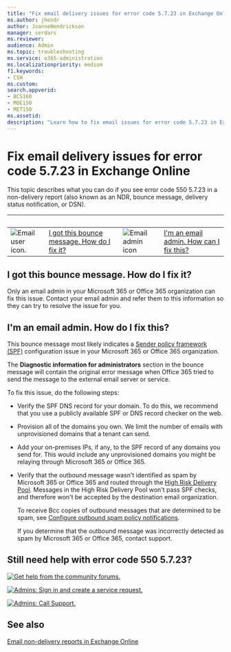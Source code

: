 ```yaml
---
title: "Fix email delivery issues for error code 5.7.23 in Exchange Online"
ms.author: jhendr
author: JoanneHendrickson
manager: serdars
ms.reviewer: 
audience: Admin
ms.topic: troubleshooting
ms.service: o365-administration
ms.localizationpriority: medium
f1.keywords:
- CSH
ms.custom: 
search.appverid:
- BCS160
- MOE150
- MET150
ms.assetid: 
description: "Learn how to fix email issues for error code 5.7.23 in Exchange Online (The message was rejected because of Sender Policy Framework violation)."
---
```


# Fix email delivery issues for error code 5.7.23 in Exchange Online

This topic describes what you can do if you see error code 550 5.7.23 in a non-delivery report (also known as an NDR, bounce message, delivery status notification, or DSN).

|&nbsp;|&nbsp;|&nbsp;|&nbsp;|
|---|---|---|---|
|![Email user icon.](../../media/31425afd-41a9-435e-aa85-6886277c369b.png)|[I got this bounce message. How do I fix it?](#i-got-this-bounce-message-how-do-i-fix-it)|![Email admin icon](../../media/3d4c569e-b819-4a29-86b1-4b9619cf2acf.png)|[I'm an email admin. How can I fix this?](#im-an-email-admin-how-do-i-fix-this)|

## I got this bounce message. How do I fix it?

Only an email admin in your Microsoft 365 or Office 365 organization can fix this issue. Contact your email admin and refer them to this information so they can try to resolve the issue for you.

## I'm an email admin. How do I fix this?

This bounce message most likely indicates a [Sender policy framework (SPF)](/microsoft-365/security/office-365-security/set-up-spf-in-office-365-to-help-prevent-spoofing) configuration issue in your Microsoft 365 or Office 365 organization.

The **Diagnostic information for administrators** section in the bounce message will contain the original error message when Office 365 tried to send the message to the external email server or service.

To fix this issue, do the following steps:

- Verify the SPF DNS record for your domain. To do this, we recommend that you use a publicly available SPF or DNS record checker on the web.

- Provision all of the domains you own. We limit the number of emails with unprovisioned domains that a tenant can send.

- Add your on-premises IPs, if any, to the SPF record of any domains you send for. This would include any unprovisioned domains you might be relaying through Microsoft 365 or Office 365.

- Verify that the outbound message wasn't identified as spam by Microsoft 365 or Office 365 and routed through the [High Risk Delivery Pool](/microsoft-365/security/office-365-security/high-risk-delivery-pool-for-outbound-messages). Messages in the High Risk Delivery Pool won't pass SPF checks, and therefore won't be accepted by the destination email organization.

  To receive Bcc copies of outbound messages that are determined to be spam, see [Configure outbound spam policy notifications](/microsoft-365/security/office-365-security/configure-the-outbound-spam-policy).

  If you determine that the outbound message was incorrectly detected as spam by Microsoft 365 or Office 365, contact support.

## Still need help with error code 550 5.7.23?

[![Get help from the community forums.](../../media/12a746cc-184b-4288-908c-f718ce9c4ba5.png)](https://answers.microsoft.com/)

[![Admins: Sign in and create a service request.](../../media/10862798-181d-47a5-ae4f-3f8d5a2874d4.png)](https://admin.microsoft.com/AdminPortal/Home#/support)

[![Admins: Call Support.](../../media/9f262e67-e8c9-4fc0-85c2-b3f4cfbc064e.png)](/microsoft-365/Admin/contact-support-for-business-products)

## See also

[Email non-delivery reports in Exchange Online](non-delivery-reports-in-exchange-online.md)
